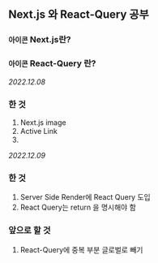 ## Next.js 와 React-Query 공부

### `아이콘` Next.js란?

### `아이콘` React-Query 란?

<i>2022.12.08</i>

### 한 것
1. Next.js image
2. Active Link
3. 

<i>2022.12.09</i>

### 한 것
1. Server Side Render에 React Query 도입
2. React Query는 return 을 명시해야 함

### 앞으로 할 것
1. React-Query에 중복 부분 글로벌로 빼기
